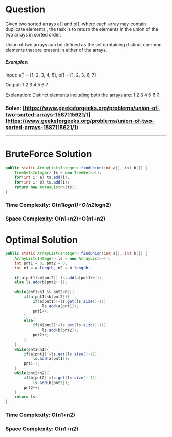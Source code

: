 # Question

Given two sorted arrays a[] and b[], where each array may contain duplicate elements , the task is to return the elements in the union of the two arrays in sorted order.

Union of two arrays can be defined as the set containing distinct common elements that are present in either of the arrays.

##### Examples:

Input: a[] = [1, 2, 3, 4, 5], b[] = [1, 2, 3, 6, 7]

Output: 1 2 3 4 5 6 7

Explanation: Distinct elements including both the arrays are: 1 2 3 4 5 6 7.


### Solve: [https://www.geeksforgeeks.org/problems/union-of-two-sorted-arrays-1587115621/1](https://www.geeksforgeeks.org/problems/union-of-two-sorted-arrays-1587115621/1)

***

# BruteForce Solution

``` java
public static ArrayList<Integer> findUnion(int a[], int b[]) {
    TreeSet<Integer> ts = new TreeSet<>();
    for(int i: a) ts.add(i);
    for(int i: b) ts.add(i);
    return new ArrayList<>(ts);
}
```

### Time Complexity: O(n1*logn1)+O(n2*logn2)
### Space Complexity: O(n1+n2)+O(n1+n2)


# Optimal Solution

``` java
public static ArrayList<Integer> findUnion(int a[], int b[]) {
    ArrayList<Integer> ls = new ArrayList<>();
    int pnt1 = 0, pnt2 = 0;
    int n1 = a.length, n2 = b.length;
    
    if(a[pnt1]<b[pnt2]) ls.add(a[pnt1++]);
    else ls.add(b[pnt2++]);
    
    while(pnt1<n1 && pnt2<n2){
        if(a[pnt1]<b[pnt2]){
            if(a[pnt1]!=ls.get(ls.size()-1))
                ls.add(a[pnt1]);
            pnt1++;
        }
        else{
            if(b[pnt2]!=ls.get(ls.size()-1))
                ls.add(b[pnt2]);
            pnt2++;
        }
    }
    while(pnt1<n1){
        if(a[pnt1]!=ls.get(ls.size()-1))
            ls.add(a[pnt1]);
        pnt1++;
    }
    while(pnt2<n2){
        if(b[pnt2]!=ls.get(ls.size()-1))
            ls.add(b[pnt2]);
        pnt2++;
    }
    return ls;
}
```

### Time Complexity: O(n1+n2)
### Space Complexity: O(n1+n2)